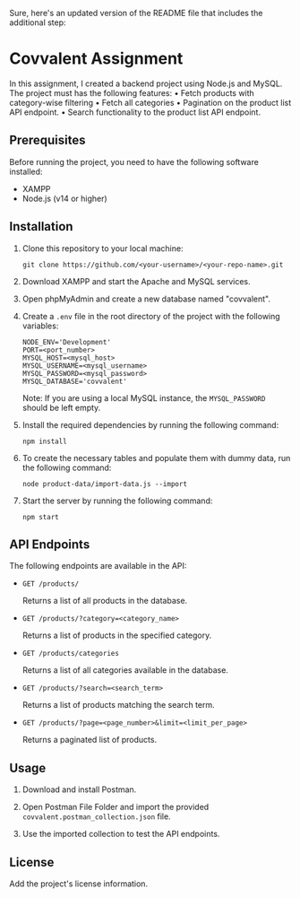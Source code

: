 Sure, here's an updated version of the README file that includes the additional step:

# Covvalent Assignment

In this assignment, I created a backend project using Node.js and MySQL. The project must has the
following features:
• Fetch products with category-wise filtering
• Fetch all categories
• Pagination on the product list API endpoint.
• Search functionality to the product list API endpoint.

## Prerequisites

Before running the project, you need to have the following software installed:

- XAMPP
- Node.js (v14 or higher)

## Installation

1. Clone this repository to your local machine:

   ```
   git clone https://github.com/<your-username>/<your-repo-name>.git
   ```

2. Download XAMPP and start the Apache and MySQL services.

3. Open phpMyAdmin and create a new database named "covvalent".

4. Create a `.env` file in the root directory of the project with the following variables:

   ```
   NODE_ENV='Development'
   PORT=<port_number>
   MYSQL_HOST=<mysql_host>
   MYSQL_USERNAME=<mysql_username>
   MYSQL_PASSWORD=<mysql_password>
   MYSQL_DATABASE='covvalent'
   ```

   Note: If you are using a local MySQL instance, the `MYSQL_PASSWORD` should be left empty.

5. Install the required dependencies by running the following command:

   ```
   npm install
   ```

6. To create the necessary tables and populate them with dummy data, run the following command:

   ```
   node product-data/import-data.js --import
   ```

7. Start the server by running the following command:

   ```
   npm start
   ```

## API Endpoints

The following endpoints are available in the API:

- `GET /products/`

  Returns a list of all products in the database.

- `GET /products/?category=<category_name>`

  Returns a list of products in the specified category.

- `GET /products/categories`

  Returns a list of all categories available in the database.

- `GET /products/?search=<search_term>`

  Returns a list of products matching the search term.

- `GET /products/?page=<page_number>&limit=<limit_per_page>`

  Returns a paginated list of products.

## Usage

1. Download and install Postman.

2. Open Postman File Folder and import the provided `covvalent.postman_collection.json` file.

3. Use the imported collection to test the API endpoints.

## License

Add the project's license information.
